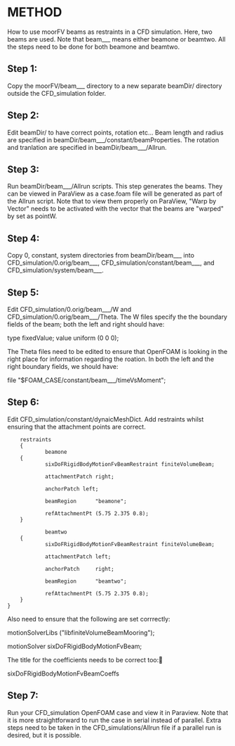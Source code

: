 # METHOD

How to use moorFV beams as restraints in a CFD simulation. Here, two beams are used. Note that beam___ means either beamone or beamtwo. All the steps need to be done for both beamone and beamtwo.

## Step 1:

Copy the  moorFV/beam___ directory to a new separate beamDir/ directory outside the CFD_simulation folder.

## Step 2:

Edit beamDir/ to have correct points, rotation etc... Beam length and radius are specified in beamDir/beam___/constant/beamProperties. The rotation and tranlation are specified in beamDir/beam___/Allrun. 

## Step 3:

Run beamDir/beam___/Allrun scripts. This step generates the beams. They can be viewed in ParaView as a case.foam file will be generated as part of the Allrun script. Note that to view them properly on ParaView, "Warp by Vector" needs to be activated with the vector that the beams are "warped" by set as pointW. 

## Step 4:

Copy 0, constant, system directories from beamDir/beam___ into CFD_simulation/0.orig/beam___, CFD_simulation/constant/beam___, and CFD_simulation/system/beam___.

## Step 5:

Edit CFD_simulation/0.orig/beam___/W and CFD_simulation/0.orig/beam___/Theta. The W files specify the the boundary fields of the beam; both the left and right should have:

type fixedValue;
value uniform (0 0 0);

The Theta files need to be edited to ensure that OpenFOAM is looking in the right place for information regarding the roation. In both the left and the right boundary fields, we should have:

file "$FOAM_CASE/constant/beam___/timeVsMoment";

## Step 6:

Edit CFD_simulation/constant/dynaicMeshDict. Add restraints whilst ensuring that the attachment points are correct.

        restraints
        {
                beamone
        {
                sixDoFRigidBodyMotionFvBeamRestraint finiteVolumeBeam;

                attachmentPatch right;

                anchorPatch left;

                beamRegion      "beamone";

                refAttachmentPt (5.75 2.375 0.8);
        }
            
                beamtwo
        {
                sixDoFRigidBodyMotionFvBeamRestraint finiteVolumeBeam;

                attachmentPatch left;

                anchorPatch     right;

                beamRegion      "beamtwo";

                refAttachmentPt (5.75 2.375 0.8);
        }
	}

Also need to ensure that the following are set corrrectly:

motionSolverLibs    ("libfiniteVolumeBeamMooring");

motionSolver        sixDoFRigidBodyMotionFvBeam;

The title for the coefficients needs to be correct too:

sixDoFRigidBodyMotionFvBeamCoeffs


## Step 7:

Run your CFD_simulation OpenFOAM case and view it in Paraview. Note that it is more straightforward to run the case in serial instead of parallel. Extra steps need to be taken in the CFD_simulations/Allrun file if a parallel run is desired, but it is possible.

